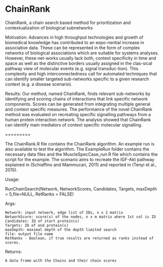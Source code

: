 ChainRank
=========

ChainRank, a chain search based method for prioritization and contextualization of biological subnetworks

Motivation: Advances in high throughput technologies and growth of biomedical knowledge has contributed to an expo-nential increase in associative data. These can be represented in the form of complex networks of biological associations which are suitable for systems analyses. However, these net-works usually lack both, context specificity in time and space as well as the distinctive borders usually assigned in the clas-sical pathway view of molecular events (e.g. signal transduc-tion). This complexity and high interconnectedness call for automated techniques that can identify smaller targeted sub-networks specific to a given research context (e.g. a disease scenario).

Results: Our method, named ChainRank, finds relevant sub-networks by identifying and scoring chains of interactions that link specific network components. Scores can be generated from integrating multiple general and context specific measures. The performance of the novel ChainRank method was evaluated on recreating specific signalling pathways from a human protein interaction network. The analysis showed that ChainRank can identify main mediators of context specific molecular signalling.

=========

The ChainRank.R file contains the ChainRank algorithm. An example run is also available to test the algorithm. The ExampleRun folder contains the necessary data files and the MuscleSpecCase_run.R file which contains the script for the example. The scenario aims to recreate the IGF-Akt pathway explained in (Schiaffino and Mammucari, 2011) and reported in (Tenyi et al., 2015).

  Usage:

   RunChainSearch(Network, NetworkScores, Candidates, Targets, maxDepth = 5,file=NULL, RetRanks = FALSE)
  
  Args:
  
    Network: input network, edge list of IDs, n x 2 matrix
    NetworkScore: score(s) of the nodes, n x m matrix where 1st col is ID
    Candidates: ID of start protein(s)
    Targets: ID of end protein(s)
    maxDepth: maximal depth of the depth limited search
    file: output file name
    RetRanks - Boolean, if true results are returned as ranks instead of scores.
  
  Returns:
  
    A data frame with the Chains and their chain scores
